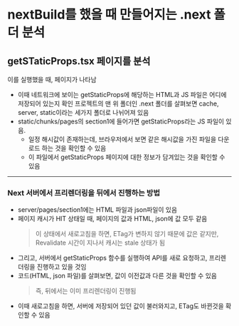 # nextBuild를 했을 때 만들어지는 .next 폴더 분석

## getSTaticProps.tsx 페이지를 분석

이를 실행했을 때, 페이지가 나타남

- 이때 네트워크에 보이는 getStaticProps에 해당하는 HTML과 JS 파일은 어디에 저장되어 있는지 확인
  프로젝트의 맨 위 폴더인 .next 폴더를 살펴보면 cache, server, static이라는 세가지 폴더로 나뉘어져 있음
- static/chunks/pages의 section1에 들어가면 getStaticProps라는 JS 파일이 있음.
  - 일정 해시값이 존재하는데, 브라우저에서 보면 같은 해시값을 가진 파일을 다운로드 하는 것을 확인할 수 있음
  - 이 파일에서 getStaticProps 페이지에 대한 정보가 담겨있는 것을 확인할 수 있음

---

### Next 서버에서 프리렌더링을 뒤에서 진행하는 방법

- server/pages/section1에는 HTML 파일과 json파일이 있음
- 페이지 캐시가 HIT 상태일 때, 페이지의 값과 HTML, json에 값 모두 같음
  > 이 상태에서 새로고침을 하면, ETag가 변하지 않기 때문에 값은 같지만, Revalidate 시간이 지나서 캐시는 stale 상태가 됨
- 그리고, 서버에서 getStaticProps 함수를 실행하여 API를 새로 요청하고, 프리렌더링을 진행하고 있을 것임
- 코드(HTML, json 파일)를 살펴보면, 값이 이전값과 다른 것을 확인할 수 있음
  > 즉, 뒤에서는 이미 프리렌더링이 진행됨
- 이때 새로고침을 하면, 서버에 저장되어 있던 값이 불러와지고, ETag도 바뀐것을 확인할 수 있음
